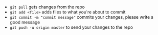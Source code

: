 - `git pull` gets changes from the repo
- `git add <file>` adds files to what you're about to commit
- `git commit -m "commit message"` commits your changes, please write a good message
- `git push -u origin master` to send your changes to the repo